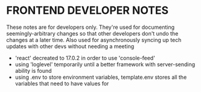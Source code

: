 # FRONTEND DEVELOPER NOTES
These notes are for developers only. They're used for documenting seemingly-arbitrary changes so that other developers don't undo the changes at a later time. Also used for asynchronously syncing up tech updates with other devs without needing a meeting


 - 'react' decreated to 17.0.2 in order to use 'console-feed'
 - using 'loglevel' temporarily until a better framework with server-sending ability is found
 - using .env to store environment variables, template.env stores all the variables that need to have values for
